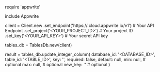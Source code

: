 require 'appwrite'

include Appwrite

client = Client.new
    .set_endpoint('https://<REGION>.cloud.appwrite.io/v1') # Your API Endpoint
    .set_project('<YOUR_PROJECT_ID>') # Your project ID
    .set_key('<YOUR_API_KEY>') # Your secret API key

tables_db = TablesDb.new(client)

result = tables_db.update_integer_column(
    database_id: '<DATABASE_ID>',
    table_id: '<TABLE_ID>',
    key: '',
    required: false,
    default: null,
    min: null, # optional
    max: null, # optional
    new_key: '' # optional
)
